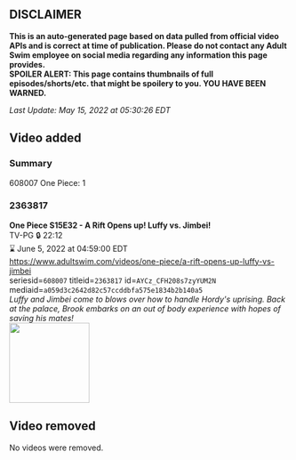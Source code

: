 ## DISCLAIMER
**This is an auto-generated page based on data pulled from official video APIs and is correct at time of publication. Please do not contact any Adult Swim employee on social media regarding any information this page provides.**  
**SPOILER ALERT: This page contains thumbnails of full episodes/shorts/etc. that might be spoilery to you. YOU HAVE BEEN WARNED.**  

_Last Update: May 15, 2022 at 05:30:26 EDT_
## Video added
### Summary
608007 One Piece: 1  
### 2363817
**One Piece S15E32 - A Rift Opens up! Luffy vs. Jimbei!**  
TV-PG 🔒 22:12  
⌛ June 5, 2022 at 04:59:00 EDT  
https://www.adultswim.com/videos/one-piece/a-rift-opens-up-luffy-vs-jimbei  
seriesid=`608007` titleid=`2363817` id=`AYCz_CFH208s7zyYUM2N` mediaid=`a059d3c2642d82c57ccddbfa575e1834b2b140a5`  
_Luffy and Jimbei come to blows over how to handle Hordy's uprising. Back at the palace, Brook embarks on an out of body experience with hopes of saving his mates!_  
<a href="https://media.cdn.adultswim.com/uploads/20220511/thumbnails/2_225111237566-OnePiece_549_ARiftOpensUpLuffyVsJimbei.png"><img src="https://media.cdn.adultswim.com/uploads/20220511/thumbnails/2_225111237566-OnePiece_549_ARiftOpensUpLuffyVsJimbei.png" height="144px" /></a>
## Video removed
No videos were removed.  
